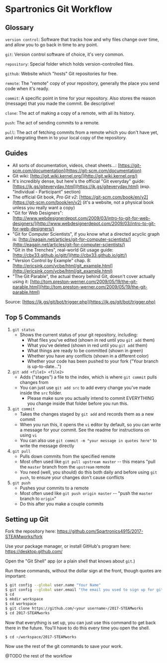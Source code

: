 # Spartronics Git Workflow

## Glossary

`version control`: Software that tracks how and why files change over time, and allow you to go back in time to any point.

`git`: Version control software of choice, it's very common.

`repository`: Special folder which holds version-controlled files.

`github`: Website which "hosts" Git repositories for free.

`remote`: The "remote" copy of your repository, generally the place you send code when it's ready.

`commit`: A specific point in time for your repository. Also stores the reason (message) that you made the commit. Be descriptive!

`clone`: The act of making a copy of a remote, with all its history.

`push`: The act of sending commits to a remote.

`pull`: The act of fetching commits from a remote which you don't have yet, and integrating them in to your local copy of the repository.

## Guides

- All sorts of documentation, videos, cheat sheets...: [https://git-scm.com/documentation](https://git-scm.com/documentation)
- Git wiki: [http://git.wiki.kernel.org/](http://git.wiki.kernel.org/)
- It's incredibly dense, but here's the official "Git everyday" guide: [https://jk.gs/giteveryday.html](https://jk.gs/giteveryday.html) (esp. "Individual - Participant" section)
- The official Git book, _Pro Git v2_: [https://git-scm.com/book/en/v2](https://git-scm.com/book/en/v2) (it's a website, not a physical book unless you really want a copy)
- "Git for Web Designers": [http://www.webdesignerdepot.com/2009/03/intro-to-git-for-web-designers/](http://www.webdesignerdepot.com/2009/03/intro-to-git-for-web-designers/)
- "Git for Computer Scientists", if you know what a directed acyclic graph is: [http://eagain.net/articles/git-for-computer-scientists/](http://eagain.net/articles/git-for-computer-scientists/)
- "Git in the Trenches", real-world Git usage guide: [http://cbx33.github.io/gitt/](http://cbx33.github.io/gitt/)
- "Version Control by Example" chap. 8: [http://ericsink.com/vcbe/html/git_example.html](http://ericsink.com/vcbe/html/git_example.html)
- "The Git Parable", the actual theory behind Git, doesn't cover actually using it: [http://tom.preston-werner.com/2009/05/19/the-git-parable.html](http://tom.preston-werner.com/2009/05/19/the-git-parable.html)

Source: [https://jk.gs/git/bot/trigger.php](https://jk.gs/git/bot/trigger.php)

## Top 5 Commands

1. `git status`
    - Shows the current status of your git repository, including:
        - What files you've edited (shown in red until you `git add` them)
        - What you've deleted (shown in red until you `git add` them)
        - What things are ready to be committed (shown in green)
        - Whether you have any conflicts (shown in a different color)
        - Whether your code has been pushed to your fork ("Your branch is up-to-date...")
1. `git add <file1> <file2>`
    - Adds ("stages") a file to the index, which is where `git commit` pulls changes from
    - You can just use `git add src` to add every change you've made inside the `src` folder.
        - Please make sure you actually intend to commit EVERYTHING you change inside that folder before you run this.
1. `git commit`
    - Takes the changes staged by `git add` and records them as a new commit
    - When you run this, it opens the `vi` editor by default, so you can write a message for your commit. See the readme for instructions on using `vi`
    - You can also use `git commit -m "your message in quotes here"` to write the message directly
1. `git pull`
    - Pulls down commits from the specified remote
    - Most often used like `git pull upstream master` -- this means "pull the `master` branch from the `upstream` remote
    - You need (well, you should) do this both daily and before using `git push`, to ensure your changes don't cause conflicts
1. `git push`
    - Pushes your commits to a remote
    - Most often used like `git push origin master` -- "push the `master` branch to `origin`"
    - Do this after you make a couple commits

## Setting up Git

Fork the repository here: https://github.com/Spartronics4915/2017-STEAMworks/fork

Use your package manager, or install GitHub's program here: https://desktop.github.com/

Open the "Git Shell" app (or a plain shell that knows about `git`.)

Run these commands, without the dollar sign at the front, though quotes are important:

```bash
$ git config --global user.name "Your Name"
$ git config --global user.email "the email you used to sign up for github"
$ cd
$ mkdir workspace
$ cd workspace
$ git clone https://github.com/<your username>/2017-STEAMworks
$ cd 2017-STEAMworks
```

Now that everything is set up, you can just use this command to get back there in the future.  You'll have to do this every time you open the shell.

```bash
$ cd ~/workspace/2017-STEAMworks
```

Now use the rest of the git commands to save your work.

@TODO the rest of the workflow
